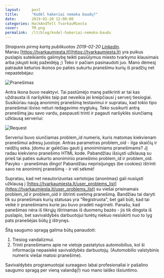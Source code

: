```yaml
---
layout:     post
title:      "Kodėl hakeriai nemoka baudų?"
date:       2019-02-20 12:00:00
categories: HackAndTell TvarkauMiesta
cover:      TM.png
permalink:  /lt/blog/kodel-hakeriai-nemoka-baudu
---
```

*Straipsnis pirmą kartą publikuotas 2019-02-20 [Linkedin](https://www.linkedin.com/pulse/kod%C4%97l-hakeriai-nemoka-baud%C5%B3-jaroslav-loba%C4%8Devski/).*  
Manau [https://tvarkaumiesta.lt](https://tvarkaumiesta.lt) yra puikus puslapis suteikiantis galimybę teikti pasiūlymus miesto tvarkymo klausimais arba įskųsti kokį pažeidėją ;) Teko ir pačiam pasinaudoti juo. Mano dėmesį patraukė keturios ikonos po paties sukurtu pranešimu kurių iš pradžių net nepastebėjau:

![Pranešimas](tm_icons.png)

Antra ikona buvo neaktyvi. Tai pastūmėjo manę patikrinti ar tai kas uždrausta iš naršyklės taip pat neveikia jei kreipčiausi į serverį tiesiogiai. Susikūriau naują anoniminį pranešimą testavimui ir supratau, kad tokio tipo pranešimai išviso neturi redagavimo mygtukų. Teko susikurti antrą pranešimą jau savo vardu, paspausti trinti ir pagauti naršyklės siunčiamą užklausą serveriui:

![Request](tm_request.png)

Serveriui buvo siunčiamas problem_id numeris, kuris matomas kiekvienam pranešimui adresų juostoje. Antras parametras problem_oid - ilga skaičių ir raidžių seka. Įdomu ar galėčiau gauti jį anoniminiams pranešimams? Jį radau kiekvieno pranešimo HTML kode. Pabandžiau išsiųsti užklausą su prieš tai paties sukurto anoniminio pranešimo problem_id ir problem_oid. Pavyko - pranešimas dingo! Pabandžiau neprisijungęs (be cookies) ištrinti savo ne anoniminį pranešimą - ir vėl sėkmė!

Supratau, kad net neautorizuotas vartotojas (anonimas) gali nusiųsti užklausą į [https://tvarkaumiesta.lt/user_problems_list](https://tvarkaumiesta.lt/user_problems_list) su viešai prieinamais problem_id ir problem_oid ir ištrinti svetimą pranešimą. Bandžiau tai daryti tik su pranešimais kurių statusas yra "Registruota", bet gali būti, kad tai veikė ir pranešimams kurie jau buvo pradėti nagrinėti. Panašu, kad panešimas nėra iš tikrųjų ištrinamas iš duomenų bazės - jis tik dingsta iš puslapio, bet savivaldybės darbuotojui turėtų niekuo nesiskirti nuo to lyg pats pranešėjas būtų jį ištrynęs.

Šitą saugumo spragą galima būtų panaudoti:

1. Tiesiog vandalizmui.
2. Trinti pranešimams apie ne vietoje pastatytus automobilius, kol ši informacija nepasiekė savivaldybės darbuotojų. (Automobilio valstybinis numeris viešai matosi pranešime).

Savivaldybės programuotojai sureagavo labai profesionaliai ir pašalino saugumo spragą per vieną valandą(!) nuo mano laiško išsiuntimo.
